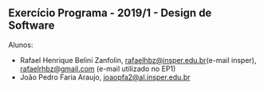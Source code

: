 ﻿Exercício Programa - 2019/1 - Design de Software
------------------------------------------------

Alunos: 
- Rafael Henrique Belini Zanfolin, rafaelhbz@insper.edu.br(e-mail insper), rafaelrhbz@gmail.com (e-mail utilizado no EP1)
- João Pedro Faria Araujo, joaopfa2@al.insper.edu.br



